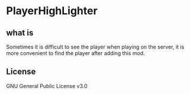 # PlayerHighLighter

## what is

Sometimes it is difficult to see the player when playing on the server, it is more convenient to find the player after adding this mod.

## License

GNU General Public License v3.0
